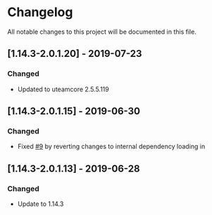# Changelog
All notable changes to this project will be documented in this file.

## [1.14.3-2.0.1.20] - 2019-07-23
### Changed
- Updated to uteamcore 2.5.5.119

## [1.14.3-2.0.1.15] - 2019-06-30
### Changed
- Fixed [#9](https://github.com/MC-U-Team/Music-Player/issues/9) by reverting changes to internal dependency loading in

## [1.14.3-2.0.1.13] - 2019-06-28
### Changed
- Update to 1.14.3
